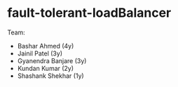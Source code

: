 # fault-tolerant-loadBalancer

Team:
- Bashar Ahmed (4y)
- Jainil Patel (3y)
- Gyanendra Banjare (3y)
- Kundan Kumar (2y)
- Shashank Shekhar (1y)
